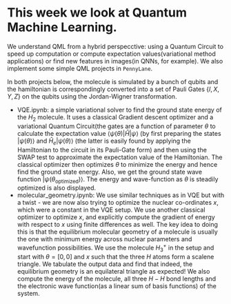 # This week we look at Quantum Machine Learning.
We understand QML from a hybrid perspecctive: using a Quantum Circuit to speed up computation or compute expectation values(variational method applications) or find new features in images(in QNNs, for example). We also implement some simple QML projects in ``PennyLane``.

In both projects below, the molecule is simulated by a bunch of qubits and the hamiltonian is correspondingly converted into a set of Pauli Gates $\{I, X, Y, Z\}$ on the qubits using the Jordan-Wigner transformation.
- VQE.ipynb: a simple variational solver to find the ground state energy of the $H_2$ molecule. It uses a classical Gradient descent optimizer and a variational Quantum Circuit(the gates are a function of parameter $\theta$ to calculate the expectation value $\langle \psi(\theta)|\hat{H}|\psi \rangle$ (by first preparing the states $|\psi(\theta)\rangle$ and $\hat H_e|\psi(\theta)\rangle$ (the latter is easily found by applying the Hamiltonian to the circuit in its Pauli-Gate form) and then using the SWAP test to approximate the expectation value of the Hamiltonian. The classical optimizer then optimizes $\theta$ to minimize the energy and hence find the ground state energy. Also, we get the ground state wave function $|\psi(\theta_{\text{optimized}})\rangle$. The energy and wave-function as $\theta$ is steadily optimized is also displayed. 
- molecular_geometry.ipynb: We use similar techniques as in VQE but with a twist - we are now also trying to optimize the nuclear co-ordinates $x$, which were a constant in the VQE setup. We use another classical optimizer to optimize $x$, and explicitly compute the gradient of energy with respect to $x$ using finite differences as well. The key idea to doing this is that the equilibrium molecular geometry of a molecule is usually the one with minimum energy across nuclear parameters and wavefunction possibilities. We use the molecule $H_3^+$ in the setup and start with $\theta = [0, 0]$ and $x$ such that the three $H$ atoms form a scalene triangle. We tabulate the output data and find that indeed, the equilibrium geometry is an equilateral triangle as expected! We also compute the energy of the molecule, all three $H-H$ bond lengths and the electronic wave function(as a linear sum of basis functions) of the system.
